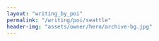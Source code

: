 ```yaml
---
layout: "writing_by_poi"
permalink: "/writing/poi/seattle"
header-img: "assets/owner/hero/archive-bg.jpg"
---
```

